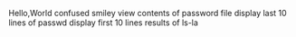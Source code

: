 Hello,World
confused smiley
view contents of password file
display last 10 lines of passwd
display first 10 lines
results of ls-la
